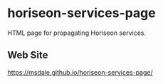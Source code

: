# horiseon-services-page
HTML page for propagating Horiseon services.
## Web Site
https://msdale.github.io/horiseon-services-page/
